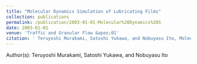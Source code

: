```yaml
---
title: "Molecular Dynamics Simulation of Lubricating Films"
collection: publications
permalink: /publication/2003-01-01-Molecular%20Dynamics%20S
date: 2003-01-01
venue: 'Traffic and Granular Flow &apos;01'
citation: ' Teruyoshi Murakami, Satoshi Yukawa, and Nobuyasu Ito, Molecular Dynamics Simulation of Lubricating Films, Traffic and Granular Flow &apos;01, 575, (2003)'
---
```


Author(s):  Teruyoshi Murakami, Satoshi Yukawa, and Nobuyasu Ito
